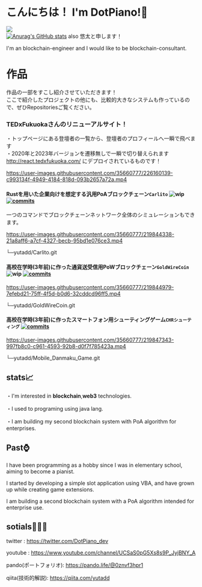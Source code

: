 # こんにちは！ I'm DotPiano!👋
![](https://komarev.com/ghpvc/?username=yutadd)  
[![Anurag's GitHub stats](https://github-readme-stats.vercel.app/api?username=yutadd)](https://github.com/anuraghazra/github-readme-stats)
also 悠太と申します！  

I'm an blockchain-engineer and I would like to be blockchain-consultant.

# 作品
作品の一部をすこし紹介させていただきます！  
ここで紹介したプロジェクトの他にも、比較的大きなシステムも作っているので、ぜひRepositoriesご覧ください。  

### TEDxFukuokaさんのリニューアルサイト！
・トップページにある登壇者の一覧から、登壇者のプロフィールへ一瞬で飛べます  
・2020年と2023年バージョンを遷移無しで一瞬で切り替えられます  
http://react.tedxfukuoka.com/
にデプロイされているものです！


https://user-images.githubusercontent.com/35660777/226160139-c993134f-4949-4184-818d-093b2657a72a.mp4


#### Rustを用いた企業向けを想定する汎用PoAブロックチェーン`Carlito`  ![wip](https://img.shields.io/badge/work%20in%20progress-wip-yellow) [![commits](https://badgen.net/github/commits/yutadd/Carlito/master)](https://github.com/yutadd/Carlito/commits/master?icon=github&color=green)
 一つのコマンドでブロックチェーンネットワーク全体のシミュレーションもできます。
 

https://user-images.githubusercontent.com/35660777/219844338-21a8aff6-a7cf-4327-becb-95bd1e076ce3.mp4


└─yutadd/Carlito.git  

#### 高校在学時(3年前)に作った通貨送受信用PoWブロックチェーン`GoldWireCoin`  ![wip](https://img.shields.io/badge/out%20of%20service-out%20of%20service-red) [![commits](https://badgen.net/github/commits/yutadd/GoldWireCoin/master)](https://github.com/yutadd/GoldWireCoin/commits/master?icon=github&color=green)


https://user-images.githubusercontent.com/35660777/219844979-7efebd21-75ff-4f5d-b0d6-32cddcd96ff5.mp4


└─yutadd/GoldWireCoin.git  

#### 高校在学時(3年前)に作ったスマートフォン用シューティングゲーム`CHRシューティング`  [![commits](https://badgen.net/github/commits/yutadd/Mobile_Danmaku_Game/master)](https://github.com/yutadd/Mobile_Danmaku_Game/commits/master?icon=github&color=green)



https://user-images.githubusercontent.com/35660777/219847343-997fb8c0-c961-4593-92b8-d0f7f785423a.mp4



└─yutadd/Mobile_Danmaku_Game.git  


## stats📈  
・I'm interested in **blockchain**,**web3** technologies.  

・I used to programing using java lang.  

・I am building my second blockchain system with PoA algorithm for enterprises.
  
## Past⌚  
I have been programming as a hobby since I was in elementary school, aiming to become a pianist.  

I started by developing a simple slot application using VBA, and have grown up while creating game extensions.  

I am building a second blockchain system with a PoA algorithm intended for enterprise use.

## sotials🧑‍🤝‍🧑

twitter : https://twitter.com/DotPiano_dev  

youtube : https://www.youtube.com/channel/UCSaS0pG5Xs8s9P_JyjBNY_A  

pando(ポートフォリオ): https://pando.life/@0znvf3hpr1  

qiita(技術的解説): https://qiita.com/yutadd  
